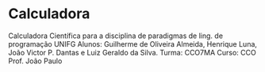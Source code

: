 # Calculadora
Calculadora Científica para a disciplina de paradigmas de ling. de programação
UNIFG
Alunos: Guilherme de Oliveira Almeida, Henrique Luna, João Victor P. Dantas e Luiz Geraldo da Silva.
Turma: CCO7MA
Curso: CCO
Prof. João Paulo
